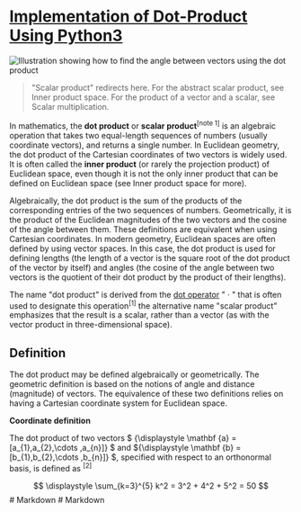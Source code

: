 # <ins> **Implementation of Dot-Product Using Python3** </ins>

![Illustration showing how to find the angle between vectors using the dot product](https://upload.wikimedia.org/wikipedia/commons/thumb/7/76/Inner-product-angle.svg/330px-Inner-product-angle.svg.png)

> "Scalar product" redirects here. For the abstract scalar product, see Inner product space. For the product of a vector and a scalar, see Scalar multiplication.

In mathematics, the **dot product** or **scalar product**<sup>[note 1]</sup> is an algebraic operation that takes two equal-length sequences of numbers (usually coordinate vectors), and returns a single number. In Euclidean geometry, the dot product of the Cartesian coordinates of two vectors is widely used. It is often called the **inner product** (or rarely the projection product) of Euclidean space, even though it is not the only inner product that can be defined on Euclidean space (see Inner product space for more).

Algebraically, the dot product is the sum of the products of the corresponding entries of the two sequences of numbers. Geometrically, it is the product of the Euclidean magnitudes of the two vectors and the cosine of the angle between them. These definitions are equivalent when using Cartesian coordinates. In modern geometry, Euclidean spaces are often defined by using vector spaces. In this case, the dot product is used for defining lengths (the length of a vector is the square root of the dot product of the vector by itself) and angles (the cosine of the angle between two vectors is the quotient of their dot product by the product of their lengths).

The name "dot product" is derived from the [dot operator](https://en.wikipedia.org/wiki/Dot_product) " · " that is often used to designate this operation<sup>[1]</sup> the alternative name "scalar product" emphasizes that the result is a scalar, rather than a vector (as with the vector product in three-dimensional space). 

## Definition

The dot product may be defined algebraically or geometrically. The geometric definition is based on the notions of angle and distance (magnitude) of vectors. The equivalence of these two definitions relies on having a Cartesian coordinate system for Euclidean space. 

**Coordinate definition**

The dot product of two vectors $ {\displaystyle \mathbf {a} =[a_{1},a_{2},\cdots ,a_{n}]} $ and ${\displaystyle \mathbf {b} =[b_{1},b_{2},\cdots ,b_{n}]} $, specified with respect to an orthonormal basis, is defined as <sup>[2]</sup>

$$ \displaystyle \sum_{k=3}^{5} k^2 = 3^2 + 4^2 + 5^2 = 50 $$#   M a r k d o w n  
 #   M a r k d o w n  
 